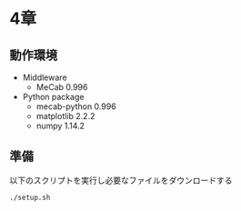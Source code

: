4章
===

## 動作環境
- Middleware
  - MeCab 0.996
- Python package
  - mecab-python 0.996
  - matplotlib 2.2.2
  - numpy 1.14.2

## 準備
以下のスクリプトを実行し必要なファイルをダウンロードする
```
./setup.sh
```
